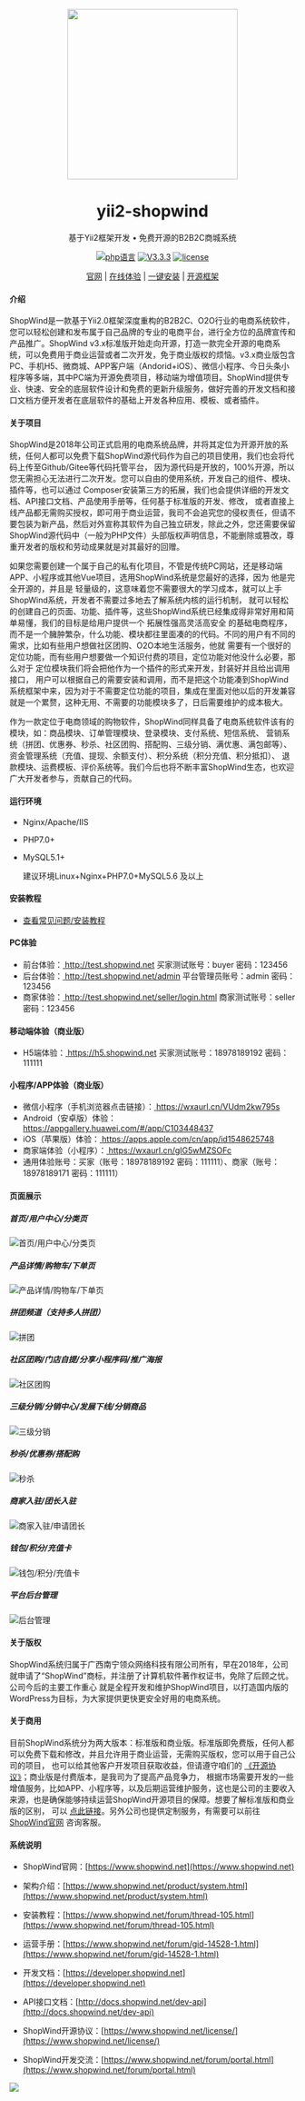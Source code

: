 <div align="center">&nbsp;</div>
<div align="center">
  <a href="https://www.shopwind.net">
    <img width="300" src="https://www.shopwind.net/templates/mall/default/styles/default/images/logo.png">
  </a>
</div>
<h1 align="center">yii2-shopwind</h1>
<div align="center">

基于Yii2框架开发 • 免费开源的B2B2C商城系统

</div>
<div align="center">

[![php语言](https://img.shields.io/badge/language-php-red)](https://www.shopwind.net/)
[![V3.3.3](https://img.shields.io/badge/release-3.4.0-blue)](https://www.shopwind.net/product/download.html)
[![license](https://img.shields.io/badge/license-Apache2.0-green)](https://www.shopwind.net/license/)

</div>
<div align="center">

  [官网](https://www.shopwind.net/) |
  [在线体验](http://test.shopwind.net/) |
  [一键安装](https://www.shopwind.net/forum/thread-282.html) |
  [开源框架](https://www.yiichina.com/) 

</div>

#### 介绍

ShopWind是一款基于Yii2.0框架深度重构的B2B2C、O2O行业的电商系统软件，您可以轻松创建和发布属于自己品牌的专业的电商平台，进行全方位的品牌宣传和产品推广。ShopWind v3.x标准版开始走向开源，打造一款完全开源的电商系统，可以免费用于商业运营或者二次开发，免于商业版权的烦恼。v3.x商业版包含PC、手机H5、微商城、APP客户端（Andorid+iOS）、微信小程序、今日头条小程序等多端，其中PC端为开源免费项目，移动端为增值项目。ShopWind提供专业、快速、安全的底层软件设计和免费的更新升级服务，做好完善的开发文档和接口文档方便开发者在底层软件的基础上开发各种应用、模板、或者插件。 

#### 关于项目

ShopWind是2018年公司正式启用的电商系统品牌，并将其定位为开源开放的系统，任何人都可以免费下载ShopWind源代码作为自己的项目使用，我们也会将代码上传至Github/Gitee等代码托管平台， 因为源代码是开放的，100%开源，所以您无需担心无法进行二次开发。您可以自由的使用系统，开发自己的组件、模块、插件等，也可以通过 Composer安装第三方的拓展，我们也会提供详细的开发文档、API接口文档、产品使用手册等，任何基于标准版的开发、修改， 或者直接上线产品都无需购买授权，即可用于商业运营，我司不会追究您的侵权责任，但请不要包装为新产品，然后对外宣称其软件为自己独立研发，除此之外，您还需要保留ShopWind源代码中（一般为PHP文件）头部版权声明信息，不能删除或篡改，尊重开发者的版权和劳动成果就是对其最好的回赠。

如果您需要创建一个属于自己的私有化项目，不管是传统PC网站，还是移动端APP、小程序或其他Vue项目，选用ShopWind系统是您最好的选择，因为 他是完全开源的，并且是 轻量级的，这意味着您不需要很大的学习成本，就可以上手ShopWind系统，开发者不需要过多地去了解系统内核的运行机制， 就可以轻松的创建自己的页面、功能、插件等，这些ShopWind系统已经集成得非常好用和简单易懂，我们的目标是给用户提供一个 拓展性强高灵活高安全 的基础电商程序，而不是一个臃肿繁杂，什么功能、模块都往里面凑的的代码。不同的用户有不同的需求，比如有些用户想做社区团购、O2O本地生活服务，他就 需要有一个很好的定位功能，而有些用户想要做一个知识付费的项目，定位功能对他没什么必要，那么对于 定位模块我们将会把他作为一个插件的形式来开发，封装好并且给出调用接口， 用户可以根据自己的需要安装和调用，而不是把这个功能凑到ShopWind系统框架中来，因为对于不需要定位功能的项目，集成在里面对他以后的开发兼容就是一个累赘，这种无用、不需要的功能模块多了，日后需要维护的成本极大。

作为一款定位于电商领域的购物软件，ShopWind同样具备了电商系统软件该有的模块，如：商品模块、订单管理模块、登录模块、支付系统、短信系统、 营销系统（拼团、优惠券、秒杀、社区团购、搭配购、三级分销、满优惠、满包邮等）、资金管理系统（充值、提现、余额支付）、积分系统（积分充值、积分抵扣）、 退款模块、运费模板、评价系统等。我们今后也将不断丰富ShopWind生态，也欢迎广大开发者参与，贡献自己的代码。

#### 运行环境

- Nginx/Apache/IIS
- PHP7.0+
- MySQL5.1+

  建议环境Linux+Nginx+PHP7.0+MySQL5.6 及以上

#### 安装教程
* <a href="https://forum.shopwind.net" target="_blank"> 查看常见问题/安装教程 </a>

#### PC体验
* 前台体验：<a href="http://test.shopwind.net" target="_blank"> http://test.shopwind.net </a> 买家测试账号：buyer 密码：123456
* 后台体验：<a href="http://test.shopwind.net/admin" target="_blank">  http://test.shopwind.net/admin </a> 平台管理员账号：admin 密码：123456
* 商家体验：<a href="http://test.shopwind.net/seller/login.html" target="_blank"> http://test.shopwind.net/seller/login.html </a> 商家测试账号：seller 密码：123456

#### 移动端体验（商业版）
* H5端体验：<a href="https://h5.shopwind.net" target="_blank"> https://h5.shopwind.net </a> 买家测试账号：18978189192 密码：111111

#### 小程序/APP体验（商业版）
* 微信小程序（手机浏览器点击链接）：<a href="https://wxaurl.cn/VUdm2kw795s" target="_blank"> https://wxaurl.cn/VUdm2kw795s </a> 
* Android（安卓版）体验：<a href="https://appgallery.huawei.com/#/app/C103448437" target="_blank"> https://appgallery.huawei.com/#/app/C103448437 </a>
* iOS（苹果版）体验：<a href="https://apps.apple.com/cn/app/id1548625748" target="_blank"> https://apps.apple.com/cn/app/id1548625748 </a>
* 商家端体验（小程序）：<a href="https://wxaurl.cn/gIG5wMZSOFc" target="_blank"> https://wxaurl.cn/gIG5wMZSOFc </a>
* 通用体验账号：买家（账号：18978189192   密码：111111）、商家（账号：18978189171  密码：111111）

#### 页面展示

##### 首页/用户中心/分类页

![首页/用户中心/分类页](https://images.gitee.com/uploads/images/2021/0615/112143_486e2600_7967349.jpeg "app3-1.jpg")

##### 产品详情/购物车/下单页

![产品详情/购物车/下单页](https://images.gitee.com/uploads/images/2021/0615/152749_4206fc74_7967349.jpeg "app3-7.jpg")

##### 拼团频道（支持多人拼团）

![拼团](https://images.gitee.com/uploads/images/2021/0615/112323_5b20516e_7967349.jpeg "app3-3.jpg")

##### 社区团购/门店自提/分享小程序码/推广海报

![社区团购](https://images.gitee.com/uploads/images/2021/0615/152828_29294d10_7967349.jpeg "app3-2.jpg")

##### 三级分销/分销中心/发展下线/分销商品

![三级分销](https://images.gitee.com/uploads/images/2021/0714/172953_d6a97ee2_7967349.jpeg "app3-8.jpg")

##### 秒杀/优惠券/搭配购

![秒杀](https://images.gitee.com/uploads/images/2021/0615/112633_800e797a_7967349.jpeg "app3-5.jpg")

##### 商家入驻/团长入驻

![商家入驻/申请团长](https://images.gitee.com/uploads/images/2021/0615/152915_18a48340_7967349.jpeg "app3-4.jpg")

##### 钱包/积分/充值卡

![钱包/积分/充值卡](https://images.gitee.com/uploads/images/2021/0615/153012_e2bf25f6_7967349.jpeg "app3-6.jpg")


##### 平台后台管理

![后台管理](https://images.gitee.com/uploads/images/2021/1116/105815_622673da_7967349.png "T02-34-24.605Z.png")


#### 关于版权

ShopWind系统归属于广西南宁领众网络科技有限公司所有，早在2018年，公司就申请了“ShopWind”商标，并注册了计算机软件著作权证书，免除了后顾之忧。公司今后的主要工作重心 就是全程开发和维护ShopWind项目，以打造国内版的WordPress为目标，为大家提供更快更安全好用的电商系统。

#### 关于商用

目前ShopWind系统分为两大版本：标准版和商业版。标准版即免费版，任何人都可以免费下载和修改，并且允许用于商业运营，无需购买版权，您可以用于自己公司的项目， 也可以给其他客户开发项目获取收益，但请遵守咱们的 [《开源协议》](https://www.shopwind.net/license/)；商业版是付费版本，是我司为了提高产品竞争力， 根据市场需要开发的一些增值服务，比如APP、小程序等，以及后期运营维护服务，这也是公司的主要收入来源，也是确保能够持续运营ShopWind开源项目的保障。想要了解标准版和商业版的区别， 可以 [点此链接](https://www.shopwind.net/product/business.html)。另外公司也提供定制服务，有需要可以前往 [ShopWind官网](https://www.shopwind.net) 咨询客服。 


#### 系统说明

* ShopWind官网：[https://www.shopwind.net](https://www.shopwind.net)

* 架构介绍：[https://www.shopwind.net/product/system.html](https://www.shopwind.net/product/system.html)

* 安装教程：[https://www.shopwind.net/forum/thread-105.html](https://www.shopwind.net/forum/thread-105.html)

* 运营手册：[https://www.shopwind.net/forum/gid-14528-1.html](https://www.shopwind.net/forum/gid-14528-1.html)

* 开发文档：[https://developer.shopwind.net](https://developer.shopwind.net)

* API接口文档：[http://docs.shopwind.net/dev-api](http://docs.shopwind.net/dev-api)

* ShopWind开源协议：[https://www.shopwind.net/license/](https://www.shopwind.net/license/)

* ShopWind开发交流：[https://www.shopwind.net/forum/portal.html](https://www.shopwind.net/forum/portal.html)

<img src="https://www.shopwind.net/static/images/3qrcode.png">

#####